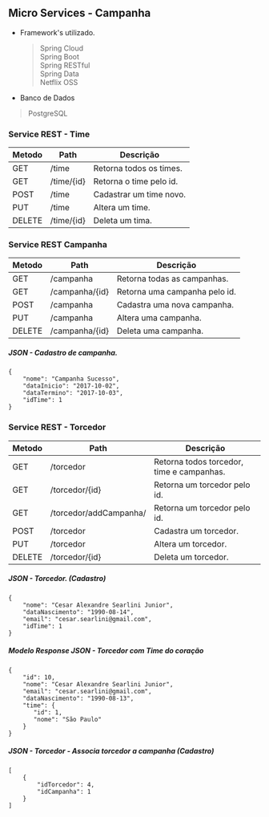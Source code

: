 ## Micro Services - Campanha
  
  * Framework's utilizado. 
	> Spring Cloud</br>
    > Spring Boot</br>
	> Spring RESTful</br>
	> Spring Data</br>
	> Netflix OSS</br>
	
  * Banco de Dados 
   > PostgreSQL</br>

###  Service REST - Time

Metodo	| Path	     | Descrição	
------- | -----      | ---------
GET     | /time      | Retorna todos os times.
GET  	| /time/{id} | Retorna o time pelo id.
POST    | /time	     | Cadastrar um time novo.
PUT	    | /time	     | Altera um time.
DELETE  | /time/{id} | Deleta um tima.

###  Service REST Campanha

Metodo	| Path	             | Descrição	
------- | ------------------ | ---------
GET     | /campanha          | Retorna todas as campanhas.
GET  	| /campanha/{id}     | Retorna uma campanha pelo id.
POST    | /campanha  	     | Cadastra uma nova campanha.
PUT     | /campanha  	     | Altera uma campanha.
DELETE  | /campanha/{id}     | Deleta uma campanha.

##### JSON - Cadastro de campanha.
```
{
    "nome": "Campanha Sucesso",
    "dataInicio": "2017-10-02",
    "dataTermino": "2017-10-03",
    "idTime": 1
}
```

### Service REST - Torcedor

Metodo	| Path	| Descrição	
------- | -------------------------- | ---------
GET     | /torcedor        		     | Retorna todos torcedor, time e campanhas.
GET  	| /torcedor/{id}             | Retorna um torcedor pelo id.
GET  	| /torcedor/addCampanha/     | Retorna um torcedor pelo id.
POST    | /torcedor 	     	     | Cadastra um torcedor.
PUT     | /torcedor  	             | Altera um torcedor.
DELETE  | /torcedor/{id}             | Deleta um torcedor.

##### JSON - Torcedor. (Cadastro)
```
{
    "nome": "Cesar Alexandre Searlini Junior",
    "dataNascimento": "1990-08-14",
    "email": "cesar.searlini@gmail.com",
    "idTime": 1
}
```
##### Modelo Response JSON  - Torcedor com Time do coração
```
{
	"id": 10,
	"nome": "Cesar Alexandre Searlini Junior",
	"email": "cesar.searlini@gmail.com",
	"dataNascimento": "1990-08-13",
	"time": {
	   "id": 1,
	   "nome": "São Paulo"
	}
}
```

##### JSON - Torcedor - Associa torcedor a campanha (Cadastro)
```
[
    {
        "idTorcedor": 4,
        "idCampanha": 1
    }
]
```